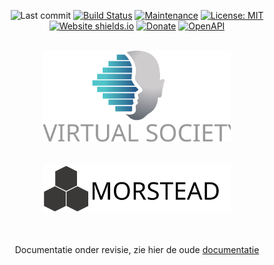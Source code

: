 ﻿<div align="center">

![Last commit](https://img.shields.io/github/last-commit/sjefvanleeuwen/virtual-society-urukagina)
[![Build Status](https://leeuwens.visualstudio.com/Urukagina/_apis/build/status/sjefvanleeuwen.virtual-society-urukagina?branchName=master)](https://leeuwens.visualstudio.com/Urukagina/_build/latest?definitionId=1&branchName=master)
[![Maintenance](https://img.shields.io/badge/Maintained%3F-yes-green.svg)](https://github.com/sjefvanleeuwen/virtual-society-urukagina/graphs/commit-activity)
[![License: MIT](https://img.shields.io/badge/License-MIT-0298c3.svg)](https://github.com/sjefvanleeuwen/virtual-society-urukagina/blob/master/LICENSE)
[![Website shields.io](https://img.shields.io/website-up-down-green-red/http/shields.io.svg)](https://regelingen.azurewebsites.net/)
[![Donate](https://img.shields.io/badge/Donate-PayPal-green.svg)](https://www.paypal.me/sjefvanleeuwen)
[![OpenAPI](https://img.shields.io/badge/openapi-oas%203.0-green)](https://regelingenservice.azurewebsites.net/swagger)
<br/><br/>
</div>

<div align="center" style="align:center">
<img src="./src/images/virtual-society-centered.svg" width=300>
</div>
<br/><br/>
<div align="center">
<img src="./src/morstead/doc/images/morstead.svg" width=300>
</div>
<br/><br/>
<div align="center">

Documentatie onder revisie, zie hier de oude [documentatie](./readme_old.md)
</div>
<!-- TOC depthfrom:1 orderedlist:true -->
<!-- /TOC -->
